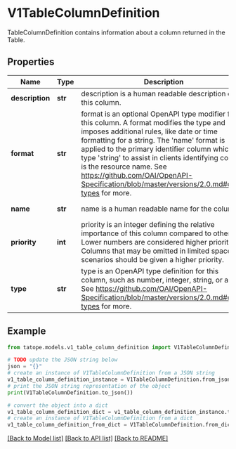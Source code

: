 # V1TableColumnDefinition

TableColumnDefinition contains information about a column returned in the Table.

## Properties

Name | Type | Description | Notes
------------ | ------------- | ------------- | -------------
**description** | **str** | description is a human readable description of this column. | [default to '']
**format** | **str** | format is an optional OpenAPI type modifier for this column. A format modifies the type and imposes additional rules, like date or time formatting for a string. The &#39;name&#39; format is applied to the primary identifier column which has type &#39;string&#39; to assist in clients identifying column is the resource name. See https://github.com/OAI/OpenAPI-Specification/blob/master/versions/2.0.md#data-types for more. | [default to '']
**name** | **str** | name is a human readable name for the column. | [default to '']
**priority** | **int** | priority is an integer defining the relative importance of this column compared to others. Lower numbers are considered higher priority. Columns that may be omitted in limited space scenarios should be given a higher priority. | [default to 0]
**type** | **str** | type is an OpenAPI type definition for this column, such as number, integer, string, or array. See https://github.com/OAI/OpenAPI-Specification/blob/master/versions/2.0.md#data-types for more. | [default to '']

## Example

```python
from tatope.models.v1_table_column_definition import V1TableColumnDefinition

# TODO update the JSON string below
json = "{}"
# create an instance of V1TableColumnDefinition from a JSON string
v1_table_column_definition_instance = V1TableColumnDefinition.from_json(json)
# print the JSON string representation of the object
print(V1TableColumnDefinition.to_json())

# convert the object into a dict
v1_table_column_definition_dict = v1_table_column_definition_instance.to_dict()
# create an instance of V1TableColumnDefinition from a dict
v1_table_column_definition_from_dict = V1TableColumnDefinition.from_dict(v1_table_column_definition_dict)
```
[[Back to Model list]](../README.md#documentation-for-models) [[Back to API list]](../README.md#documentation-for-api-endpoints) [[Back to README]](../README.md)


